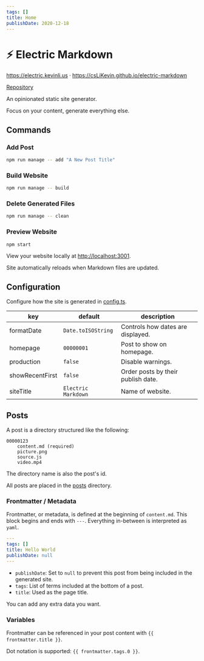 ```yaml
---
tags: []
title: Home
publishDate: 2020-12-18
---
```


# ⚡ Electric Markdown

https://electric.kevinli.us · https://csLiKevin.github.io/electric-markdown

[Repository](https://github.com/csLiKevin/electric-markdown)

An opinionated static site generator.

Focus on your content, generate everything else.

## Commands

### Add Post

```bash
npm run manage -- add "A New Post Title"
```

### Build Website

```bash
npm run manage -- build
```

### Delete Generated Files

```bash
npm run manage -- clean
```

### Preview Website

```bash
npm start
```

View your website locally at [http://localhost:3001](http://localhost:3001).

Site automatically reloads when Markdown files are updated.

## Configuration

Configure how the site is generated in [config.ts](../../src/config.ts).

|key|default|description|
|---            |---                |---                               |
|formatDate     |`Date.toISOString` |Controls how dates are displayed. |
|homepage       |`00000001`         |Post to show on homepage.         |
|production     |`false`            |Disable warnings.                 |
|showRecentFirst|`false`            |Order posts by their publish date.|
|siteTitle      |`Electric Markdown`|Name of website.                  |

## Posts

A post is a directory structured like the following:

```text
00000123
    content.md (required)
    picture.png
    source.js
    video.mp4
```

The directory name is also the post's id.

All posts are placed in the [posts](../) directory.

### Frontmatter / Metadata

Frontmatter, or metadata, is defined at the beginning of `content.md`. This block begins and ends with `---`. Everything in-between is interpreted as `yaml`.

```yaml
---
tags: []
title: Hello World
publishDate: null
---
```

- `publishDate`: Set to `null` to prevent this post from being included in the generated site.
- `tags`: List of terms included at the bottom of a post.
- `title`: Used as the page title.

You can add any extra data you want.

### Variables

Frontmatter can be referenced in your post content with `{{ frontmatter.title }}`.

Dot notation is supported: `{{ frontmatter.tags.0 }}`.
